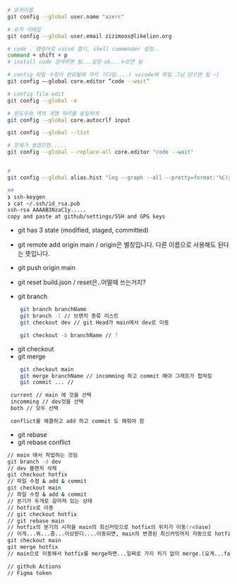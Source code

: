 ```zsh
# 유저이름
git config --global user.name "azerc"

# 유저 이메일
git config --global user.email zizimoos@likelion.org

# code . 명령어로 vscod 열기, shell commender 설정..
command + shift + p
# install code 검색하면 됨...설정 ok...누르면 됨

# config 파일 수정이 완료될때 까지 기다림....( vscode에 파일 그냥 닫으면 됨 ~)
git config —-global core.editor “code --wait”

# config file edit
git config --global -e

# 윈도우와 맥의 개행 처리를 동일하게
git config --global core.autocrlf input

git config --global --list

# 문제가 생겼으면.....
git config --global --replace-all core.editor "code --wait"


#
git config --global alias.hist "log --graph --all --pretty=format:'%C(yellow)[%ad]%C(reset) %C(green)[%h]%C(reset) | %C(white)%s %C(bold red){{%an}}%C(reset) %C(blue)%d%C(reset)' --date=short"

##
❯ ssh-keygen
❯ cat ~/.ssh/id_rsa.pub
ssh-rsa AAAAB3NzaC1y.....
copy and paste at github/settings/SSH and GPG keys
```

- git has 3 state (modified, staged, committed)

* git remote add origin main / origin은 별칭입니다. 다른 이름으로 사용해도 된다는 뜻입니다.
* git push origin main
* git reset build.json / reset은..어떨때 쓰는거지?

* git branch

```zsh
    git branch branchName
    git branch -l // 브랜치 종류 리스트
    git checkout dev // git Head가 main에서 dev로 이동

    git checkout -b branchName // ?
```

- git checkout
- git merge

```zsh
    git checkout main
    git merge branchName // incomming 하고 commit 해야 그래프가 합쳐짐
    git commit ... //
```

```zsh
 current // main 에 것을 선택
 incomming // dev것을 선택
 both // 모두 선택

 conflict를 해결하고 add 하고 commit 도 해줘야 함
```

- git rebase
- git rebase conflict

```zsh
// main 에서 작업하는 것임
git branch -d dev
// dev 블랜치 삭제
git checkout hotfix
// 파일 수정 & add & commit
git checkout main
// 파일 수정 & add & commit
// 분기가 두개로 갈라져 있는 상태
// hotfix로 이동
// git checkout hotfix
// git rebase main
// hotfix의 분기의 시작을 main의 최신커밋으로 hotfix의 위치가 이동(reBase)
// 이게...뭐...좀...이상헌디....이동되면, main의 변경된 최신커밋까지 자동으로 hotfix에 반영?...conflick안남?
git checkout main
git merge hotfix
// main으로 이동해서 hotfix를 merge하면...일짜로 가지 치기 없이 merge.(요게...fastmerge라는 것인데...훔.)

// github Actions
// Figma token
```
